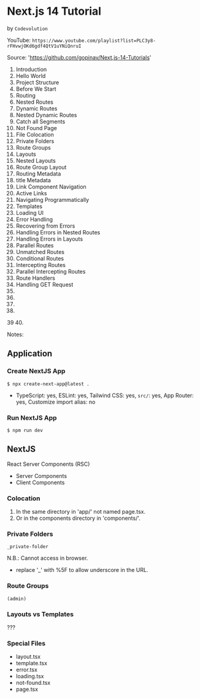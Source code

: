 # Next.js 14 Tutorial
by `Codevolution`

YouTube: `https://www.youtube.com/playlist?list=PLC3y8-rFHvwjOKd6gdf4QtV1uYNiQnruI`

Source: 'https://github.com/gopinav/Next.js-14-Tutorials'

01. Introduction
02. Hello World
03. Project Structure
04. Before We Start
05. Routing
06. Nested Routes
07. Dynamic Routes
08. Nested Dynamic Routes
09. Catch all Segments
10. Not Found Page
11. File Colocation
12. Private Folders
13. Route Groups
14. Layouts
15. Nested Layouts
16. Route Group Layout
17. Routing Metadata
18. title Metadata
19. Link Component Navigation
20. Active Links
21. Navigating Programmatically
22. Templates
23. Loading UI
24. Error Handling
25. Recovering from Errors
26. Handling Errors in Nested Routes
27. Handling Errors in Layouts
28. Parallel Routes
29. Unmatched Routes
30. Conditional Routes
31. Intercepting Routes
32. Parallel Intercepting Routes
33. Route Handlers
34. Handling GET Request
35.
36.
37.
38.
39
40.


Notes:

## Application

### Create NextJS App

`$ npx create-next-app@latest .`

* TypeScript: yes, ESLint: yes, Tailwind CSS: yes, `src/`: yes, App Router: yes, Customize import alias: no

### Run NextJS App

`$ npm run dev`

## NextJS

React Server Components (RSC)

* Server Components
* Client Components

### Colocation

1. In the same directory in 'app/' not named page.tsx.
2. Or in the components directory in 'components/'.

### Private Folders

`_private-folder`

N.B.: Cannot access in browser.
* replace '_' with %5F to allow underscore in the URL.

### Route Groups

`(admin)`

### Layouts vs Templates

???

### Special Files

* layout.tsx
* template.tsx
* error.tsx
* loading.tsx
* not-found.tsx
* page.tsx